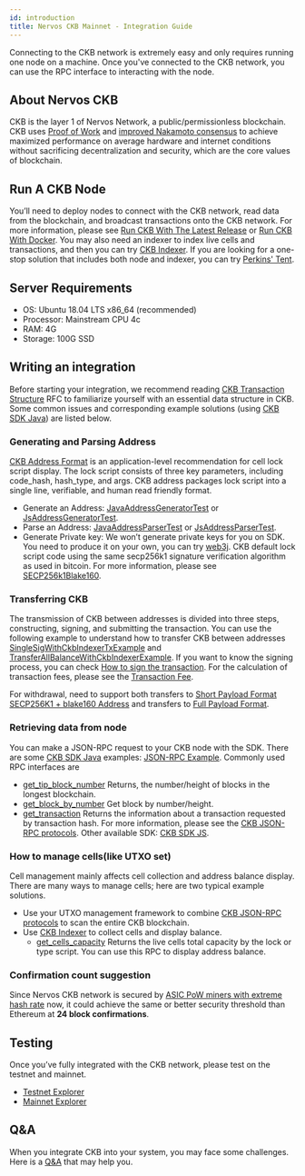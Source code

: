 ```yaml
---
id: introduction
title: Nervos CKB Mainnet - Integration Guide
---
```


Connecting to the CKB network is extremely easy and only requires running one node on a machine. Once you've connected to the CKB network, you can use the RPC interface to interacting with the node.

## About Nervos CKB

CKB is the layer 1 of Nervos Network, a public/permissionless blockchain. CKB uses [Proof of Work](https://en.wikipedia.org/wiki/Proof_of_work) and [improved Nakamoto consensus](https://medium.com/nervosnetwork/breaking-the-throughput-limit-of-nakamoto-consensus-ccdf65fe0832) to achieve maximized performance on average hardware and internet conditions without sacrificing decentralization and security, which are the core values of blockchain.

## Run A CKB Node

You’ll need to deploy nodes to connect with the CKB network, read data from the blockchain, and broadcast transactions onto the CKB network. For more information, please see [Run CKB With The Latest Release](https://docs.nervos.org/docs/basics/guides/mainnet) or [Run CKB With Docker](https://github.com/nervosnetwork/ckb/blob/v0.35.0/docs/run-ckb-with-docker.md). You may also need an indexer to index live cells and transactions, and then you can try [CKB Indexer](https://github.com/nervosnetwork/ckb-indexer). If you are looking for a one-stop solution that includes both node and indexer, you can try [Perkins' Tent](https://github.com/xxuejie/perkins-tent).

## Server Requirements
* OS: Ubuntu 18.04 LTS x86_64 (recommended)
* Processor:  Mainstream CPU  4c
* RAM: 4G
* Storage: 100G SSD

## Writing an integration
Before starting your integration, we recommend reading [CKB Transaction Structure](https://github.com/nervosnetwork/rfcs/blob/master/rfcs/0022-transaction-structure/0022-transaction-structure.md) RFC to familiarize yourself with an essential data structure in CKB. Some common issues and corresponding example solutions (using [CKB SDK Java](https://github.com/nervosnetwork/ckb-sdk-java/tree/v0.35.1)) are listed below.

### Generating and Parsing Address
[CKB Address Format](https://github.com/nervosnetwork/rfcs/blob/master/rfcs/0021-ckb-address-format/0021-ckb-address-format.md) is an application-level recommendation for cell lock script display. The lock script consists of three key parameters, including code_hash, hash_type, and args. CKB address packages lock script into a single line, verifiable, and human read friendly format.

* Generate an Address: [JavaAddressGeneratorTest](https://github.com/nervosnetwork/ckb-sdk-java/blob/v0.35.1/ckb/src/test/java/utils/AddressGeneratorTest.java) or [JsAddressGeneratorTest](https://github.com/nervosnetwork/ckb-sdk-js/blob/v0.35.0/packages/ckb-sdk-utils/__tests__/address/index.test.js#L40).
* Parse an Address: [JavaAddressParserTest](https://github.com/nervosnetwork/ckb-sdk-java/blob/v0.35.1/ckb/src/test/java/utils/AddressParserTest.java) or [JsAddressParserTest](https://github.com/nervosnetwork/ckb-sdk-js/blob/v0.35.0/packages/ckb-sdk-utils/__tests__/address/index.test.js#L78).
* Generate Private key: We won’t generate private keys for you on SDK. You need to produce it on your own, you can try [web3j](https://github.com/web3j/web3j/blob/116539fff875a083c896b2d569d17416dfeb8a6f/crypto/src/main/java/org/web3j/crypto/Keys.java#L79). CKB default lock script code using the same secp256k1 signature verification algorithm as used in bitcoin. For more information, please see [SECP256k1Blake160](https://github.com/nervosnetwork/ckb-system-scripts/blob/master/c/secp256k1_blake160_sighash_all.c).


### Transferring CKB
The transmission of CKB between addresses is divided into three steps, constructing, signing, and submitting the transaction. You can use the following example to understand how to transfer CKB between addresses [SingleSigWithCkbIndexerTxExample](https://github.com/nervosnetwork/ckb-sdk-java/blob/v0.35.1/example/src/main/java/org/nervos/ckb/SingleSigWithCkbIndexerTxExample.java) and [TransferAllBalanceWithCkbIndexerExample](https://github.com/nervosnetwork/ckb-sdk-java/blob/develop/example/src/main/java/org/nervos/ckb/TransferAllBalanceWithCkbIndexerExample.java). If you want to know the signing process, you can check [How to sign the transaction](https://github.com/nervosnetwork/ckb-system-scripts/wiki/How-to-sign-transaction). For the calculation of transaction fees, please see the [Transaction Fee](https://github.com/nervosnetwork/ckb/wiki/Transaction-%C2%BB-Transaction-Fee).

For withdrawal, need to support both transfers to [Short Payload Format SECP256K1 + blake160 Address](https://github.com/nervosnetwork/rfcs/blob/master/rfcs/0021-ckb-address-format/0021-ckb-address-format.md#short-payload-format) and transfers to [Full Payload Format](https://github.com/nervosnetwork/rfcs/blob/master/rfcs/0021-ckb-address-format/0021-ckb-address-format.md#full-payload-format).

### Retrieving data from node
You can make a JSON-RPC request to your CKB node with the SDK. There are some [CKB SDK Java](https://github.com/nervosnetwork/ckb-sdk-java/tree/v0.35.1) examples: [JSON-RPC Example](https://github.com/nervosnetwork/ckb-sdk-java/tree/v0.35.1#json-rpc). Commonly used RPC interfaces are
* [get_tip_block_number](https://github.com/nervosnetwork/ckb/blob/v0.35.0/rpc/README.md#get_tip_block_number) Returns, the number/height of blocks in the longest blockchain.
* [get_block_by_number](https://github.com/nervosnetwork/ckb/blob/v0.35.0/rpc/README.md#get_block_by_number) Get block by number/height.
* [get_transaction](https://github.com/nervosnetwork/ckb/blob/v0.35.0/rpc/README.md#get_transaction) Returns the information about a transaction requested by transaction hash.
For more information, please see the [CKB JSON-RPC protocols](https://github.com/nervosnetwork/ckb/blob/v0.35.0/rpc/README.md). Other available SDK: [CKB SDK JS](https://github.com/nervosnetwork/ckb-sdk-js/tree/v0.35.0).

### How to manage cells(like UTXO set)
Cell management mainly affects cell collection and address balance display. There are many ways to manage cells; here are two typical example solutions.
* Use your UTXO management framework to combine [CKB JSON-RPC protocols](https://github.com/nervosnetwork/ckb/blob/v0.35.0/rpc/README.md) to scan the entire CKB blockchain.
* Use [CKB Indexer](https://github.com/nervosnetwork/ckb-indexer) to collect cells and display balance.
  * [get_cells_capacity](https://github.com/nervosnetwork/ckb-indexer#get_cells_capacity) Returns the live cells total capacity by the lock or type script. You can use this RPC to display address balance.

### Confirmation count suggestion

Since Nervos CKB network is secured by [ASIC PoW miners with extreme hash rate](https://explorer.nervos.org/charts/hash-rate) now, it could achieve the same or better security threshold than Ethereum at **24 block confirmations**.

## Testing

Once you’ve fully integrated with the CKB network, please test on the testnet and mainnet.
* [Testnet Explorer](https://explorer.nervos.org/aggron/)
* [Mainnet Explorer](https://explorer.nervos.org/)

## Q&A
When you integrate CKB into your system, you may face some challenges. Here is a [Q&A](https://docs.nervos.org/docs/integrate/introduction) that may help you.
